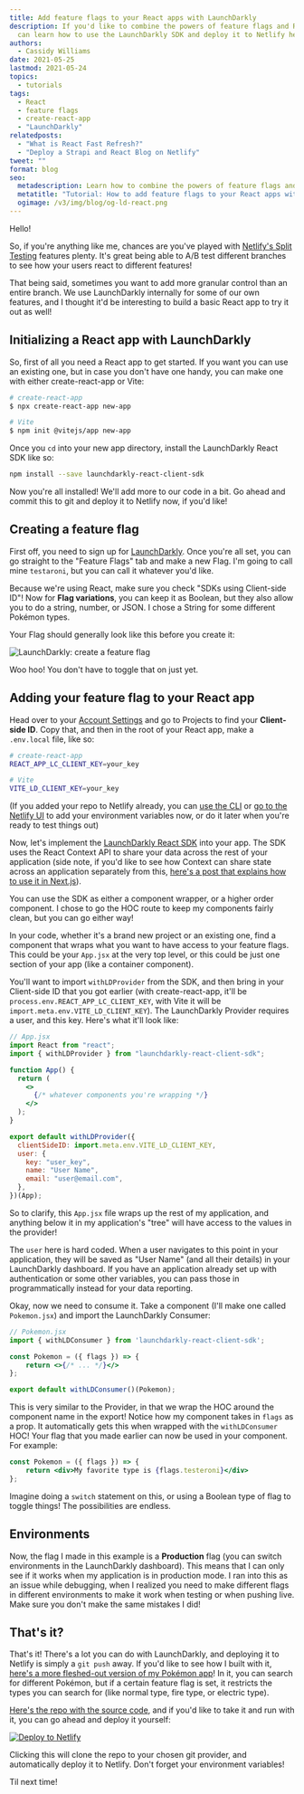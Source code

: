 ```yaml
---
title: Add feature flags to your React apps with LaunchDarkly
description: If you'd like to combine the powers of feature flags and React, you
  can learn how to use the LaunchDarkly SDK and deploy it to Netlify here!
authors:
  - Cassidy Williams
date: 2021-05-25
lastmod: 2021-05-24
topics:
  - tutorials
tags:
  - React
  - feature flags
  - create-react-app
  - "LaunchDarkly"
relatedposts:
  - "What is React Fast Refresh?"
  - "Deploy a Strapi and React Blog on Netlify"
tweet: ""
format: blog
seo:
  metadescription: Learn how to combine the powers of feature flags and React in this tutorial, using create-react-app or Vite, the LaunchDarkly SDK, and Netlify.
  metatitle: "Tutorial: How to add feature flags to your React apps with LaunchDarkly"
  ogimage: /v3/img/blog/og-ld-react.png
---
```


Hello!

So, if you're anything like me, chances are you've played with [Netlify's Split Testing](https://docs.netlify.com/site-deploys/split-testing/) features plenty. It's great being able to A/B test different branches to see how your users react to different features!

That being said, sometimes you want to add more granular control than an entire branch. We use LaunchDarkly internally for some of our own features, and I thought it'd be interesting to build a basic React app to try it out as well!

## Initializing a React app with LaunchDarkly

So, first of all you need a React app to get started. If you want you can use an existing one, but in case you don't have one handy, you can make one with either create-react-app or Vite:

```bash
# create-react-app
$ npx create-react-app new-app

# Vite
$ npm init @vitejs/app new-app
```

Once you `cd` into your new app directory, install the LaunchDarkly React SDK like so:

```bash
npm install --save launchdarkly-react-client-sdk
```

Now you're all installed! We'll add more to our code in a bit. Go ahead and commit this to git and deploy it to Netlify now, if you'd like!

## Creating a feature flag

First off, you need to sign up for [LaunchDarkly](https://launchdarkly.com/). Once you're all set, you can go straight to the "Feature Flags" tab and make a new Flag. I'm going to call mine `testaroni`, but you can call it whatever you'd like.

Because we're using React, make sure you check "SDKs using Client-side ID"! Now for **Flag variations**, you can keep it as Boolean, but they also allow you to do a string, number, or JSON. I chose a String for some different Pokémon types.

Your Flag should generally look like this before you create it:

![LaunchDarkly: create a feature flag](/v3/img/blog/pokemonldscreenshot.png "LaunchDarkly: create a feature flag")

Woo hoo! You don't have to toggle that on just yet.

## Adding your feature flag to your React app

Head over to your [Account Settings](https://app.launchdarkly.com/settings/projects) and go to Projects to find your **Client-side ID**. Copy that, and then in the root of your React app, make a `.env.local` file, like so:

```bash
# create-react-app
REACT_APP_LC_CLIENT_KEY=your_key

# Vite
VITE_LD_CLIENT_KEY=your_key
```

(If you added your repo to Netlify already, you can [use the CLI](https://docs.netlify.com/cli/get-started/#run-a-local-development-environment) or [go to the Netlify UI](https://app.netlify.com/sites/pokemon-ld/settings/deploys#environment) to add your environment variables now, or do it later when you're ready to test things out)

Now, let's implement the [LaunchDarkly React SDK](https://github.com/launchdarkly/react-client-sdk) into your app. The SDK uses the React Context API to share your data across the rest of your application (side note, if you'd like to see how Context can share state across an application separately from this, [here's a post that explains how to use it in Next.js](https://www.netlify.com/blog/2020/12/01/using-react-context-for-state-management-in-next.js/)).

You can use the SDK as either a component wrapper, or a higher order component. I chose to go the HOC route to keep my components fairly clean, but you can go either way!

In your code, whether it's a brand new project or an existing one, find a component that wraps what you want to have access to your feature flags. This could be your `App.jsx` at the very top level, or this could be just one section of your app (like a container component).

You'll want to import `withLDProvider` from the SDK, and then bring in your Client-side ID that you got earlier (with create-react-app, it'll be `process.env.REACT_APP_LC_CLIENT_KEY`, with Vite it will be `import.meta.env.VITE_LD_CLIENT_KEY`). The LaunchDarkly Provider requires a user, and this key. Here's what it'll look like:

```jsx
// App.jsx
import React from "react";
import { withLDProvider } from "launchdarkly-react-client-sdk";

function App() {
  return (
    <>
      {/* whatever components you're wrapping */}
    </>
  );
}

export default withLDProvider({
  clientSideID: import.meta.env.VITE_LD_CLIENT_KEY,
  user: {
    key: "user_key",
    name: "User Name",
    email: "user@email.com",
  },
})(App);
```

So to clarify, this `App.jsx` file wraps up the rest of my application, and anything below it in my application's "tree" will have access to the values in the provider!

The `user` here is hard coded. When a user navigates to this point in your application, they will be saved as "User Name" (and all their details) in your LaunchDarkly dashboard. If you have an application already set up with authentication or some other variables, you can pass those in programmatically instead for your data reporting.

Okay, now we need to consume it. Take a component (I'll make one called `Pokemon.jsx`) and import the LaunchDarkly Consumer:

```jsx
// Pokemon.jsx
import { withLDConsumer } from 'launchdarkly-react-client-sdk';

const Pokemon = ({ flags }) => {
    return <>{/* ... */}</>
};

export default withLDConsumer()(Pokemon);
```

This is very similar to the Provider, in that we wrap the HOC around the component name in the export! Notice how my component takes in `flags` as a prop. It automatically gets this when wrapped with the `withLDConsumer` HOC! Your flag that you made earlier can now be used in your component. For example:

```jsx
const Pokemon = ({ flags }) => {
    return <div>My favorite type is {flags.testeroni}</div>
};
```

Imagine doing a `switch` statement on this, or using a Boolean type of flag to toggle things! The possibilities are endless.

## Environments

Now, the flag I made in this example is a **Production** flag (you can switch environments in the LaunchDarkly dashboard). This means that I can only see if it works when my application is in production mode. I ran into this as an issue while debugging, when I realized you need to make different flags in different environments to make it work when testing or when pushing live. Make sure you don't make the same mistakes I did!

## That's it?

That's it! There's a lot you can do with LaunchDarkly, and deploying it to Netlify is simply a `git push` away. If you'd like to see how I built with it, [here's a more fleshed-out version of my Pokémon app](https://pokemon-ld.netlify.app/)! In it, you can search for different Pokémon, but if a certain feature flag is set, it restricts the types you can search for (like normal type, fire type, or electric type).

[Here's the repo with the source code](https://github.com/cassidoo/pokemon-feature-flags), and if you'd like to take it and run with it, you can go ahead and deploy it yourself:

[![Deploy to Netlify](https://www.netlify.com/img/deploy/button.svg)](https://app.netlify.com/start/deploy?repository=https://github.com/cassidoo/pokemon-feature-flags&utm_source=github&utm_medium=ldstream-cs&utm_campaign=devex-cs)

Clicking this will clone the repo to your chosen git provider, and automatically deploy it to Netlify. Don't forget your environment variables!

Til next time!
